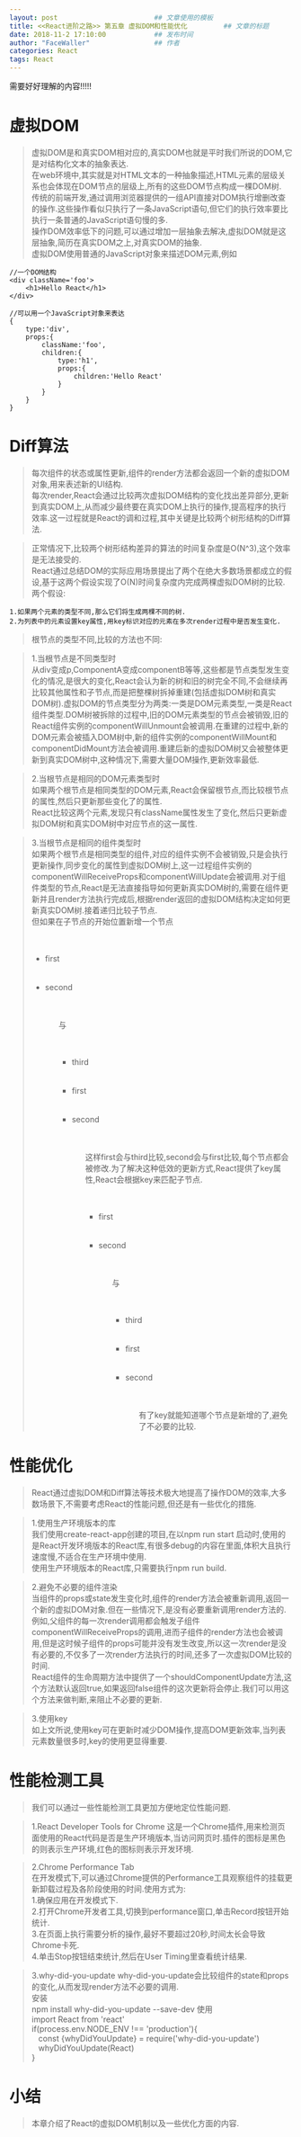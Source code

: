 ```yaml
---
layout: post                        ## 文章使用的模板
title: <<React进阶之路>> 第五章 虚拟DOM和性能优化 		## 文章的标题
date: 2018-11-2 17:10:00			## 发布时间
author: "FaceWaller"                ## 作者
categories: React
tags: React
---
```


需要好好理解的内容!!!!!

# 虚拟DOM
>虚拟DOM是和真实DOM相对应的,真实DOM也就是平时我们所说的DOM,它是对结构化文本的抽象表达.  
>在web环境中,其实就是对HTML文本的一种抽象描述,HTML元素的层级关系也会体现在DOM节点的层级上,所有的这些DOM节点构成一棵DOM树.  
>传统的前端开发,通过调用浏览器提供的一组API直接对DOM执行增删改查的操作.这些操作看似只执行了一条JavaScript语句,但它们的执行效率要比执行一条普通的JavaScript语句慢的多.  
>操作DOM效率低下的问题,可以通过增加一层抽象去解决,虚拟DOM就是这层抽象,简历在真实DOM之上,对真实DOM的抽象.  
>虚拟DOM使用普通的JavaScript对象来描述DOM元素,例如
	
	//一个DOM结构
	<div className='foo'>
		<h1>Hello React</h1>
	</div>
	
	//可以用一个JavaScript对象来表达
	{
		type:'div',
		props:{
			className:'foo',
			children:{
				type:'h1',
				props:{
					children:'Hello React'
				}
			}
		}
	}
	
	

# Diff算法
>每次组件的状态或属性更新,组件的render方法都会返回一个新的虚拟DOM对象,用来表述新的UI结构.  
>每次render,React会通过比较两次虚拟DOM结构的变化找出差异部分,更新到真实DOM上,从而减少最终要在真实DOM上执行的操作,提高程序的执行效率.这一过程就是React的调和过程,其中关键是比较两个树形结构的Diff算法.  


>正常情况下,比较两个树形结构差异的算法的时间复杂度是O(N^3),这个效率是无法接受的.  
>React通过总结DOM的实际应用场景提出了两个在绝大多数场景都成立的假设,基于这两个假设实现了O(N)时间复杂度内完成两棵虚拟DOM树的比较.  
>两个假设:
	
	1.如果两个元素的类型不同,那么它们将生成两棵不同的树.  
	2.为列表中的元素设置key属性,用key标识对应的元素在多次render过程中是否发生变化.
	  
>根节点的类型不同,比较的方法也不同:  

>1.当根节点是不同类型时  
从div变成p,ComponentA变成componentB等等,这些都是节点类型发生变化的情况,是很大的变化,React会认为新的树和旧的树完全不同,不会继续再比较其他属性和子节点,而是把整棵树拆掉重建(包括虚拟DOM树和真实DOM树).虚拟DOM的节点类型分为两类:一类是DOM元素类型,一类是React组件类型.DOM树被拆除的过程中,旧的DOM元素类型的节点会被销毁,旧的React组件实例的componentWillUnmount会被调用.在重建的过程中,新的DOM元素会被插入DOM树中,新的组件实例的componentWillMount和componentDidMount方法会被调用.重建后新的虚拟DOM树又会被整体更新到真实DOM树中,这种情况下,需要大量DOM操作,更新效率最低.
	
>2.当根节点是相同的DOM元素类型时  
如果两个根节点是相同类型的DOM元素,React会保留根节点,而比较根节点的属性,然后只更新那些变化了的属性.  
React比较这两个元素,发现只有className属性发生了变化,然后只更新虚拟DOM树和真实DOM树中对应节点的这一属性.

>3.当根节点是相同的组件类型时  
如果两个根节点是相同类型的组件,对应的组件实例不会被销毁,只是会执行更新操作,同步变化的属性到虚拟DOM树上,这一过程组件实例的componentWillReceiveProps和componentWillUpdate会被调用.对于组件类型的节点,React是无法直接指导如何更新真实DOM树的,需要在组件更新并且render方法执行完成后,根据render返回的虚拟DOM结构决定如何更新真实DOM树.接着递归比较子节点.  
但如果在子节点的开始位置新增一个节点  
	<ul>  
	&#160; &#160;<li>first</li>  
    &#160; &#160;<li>second</li>  
	<ul>  
	与  
	<ul>  
    &#160; &#160; <li>third</li>  
	&#160; &#160; <li>first</li>  
	&#160; &#160; <li>second</li>  
	<ul>  
这样first会与third比较,second会与first比较,每个节点都会被修改.为了解决这种低效的更新方式,React提供了key属性,React会根据key来匹配子节点.  
	<ul>  
	&#160; &#160;<li key="first">first</li>  
    &#160; &#160;<li key="second">second</li>  
	<ul>  
	与  
	<ul>  
    &#160; &#160;<li key="third">third</li>  
	&#160; &#160;<li key="first">first</li>  
	&#160; &#160;<li key="second">second</li>  
	<ul>  
有了key就能知道哪个节点是新增的了,避免了不必要的比较.
	
	

# 性能优化
>React通过虚拟DOM和Diff算法等技术极大地提高了操作DOM的效率,大多数场景下,不需要考虑React的性能问题,但还是有一些优化的措施.  

>1.使用生产环境版本的库  
我们使用create-react-app创建的项目,在以npm run start 启动时,使用的是React开发环境版本的React库,有很多debug的内容在里面,体积大且执行速度慢,不适合在生产环境中使用.  
使用生产环境版本的React库,只需要执行npm run build.  

>2.避免不必要的组件渲染  
当组件的props或state发生变化时,组件的render方法会被重新调用,返回一个新的虚拟DOM对象.但在一些情况下,是没有必要重新调用render方法的.例如,父组件的每一次render调用都会触发子组件componentWillReceiveProps的调用,进而子组件的render方法也会被调用,但是这时候子组件的props可能并没有发生改变,所以这一次render是没有必要的,不仅多了一次render方法执行的时间,还多了一次虚拟DOM比较的时间.  
React组件的生命周期方法中提供了一个shouldComponentUpdate方法,这个方法默认返回true,如果返回false组件的这次更新将会停止.我们可以用这个方法来做判断,来阻止不必要的更新.

>3.使用key  
如上文所说,使用key可在更新时减少DOM操作,提高DOM更新效率,当列表元素数量很多时,key的使用更显得重要.


# 性能检测工具
>我们可以通过一些性能检测工具更加方便地定位性能问题.  

>1.React Developer Tools for Chrome
这是一个Chrome插件,用来检测页面使用的React代码是否是生产环境版本,当访问网页时.插件的图标是黑色的则表示生产环境,红色的图标则表示开发环境.  

>2.Chrome Performance Tab  
在开发模式下,可以通过Chrome提供的Performance工具观察组件的挂载更新卸载过程及各阶段使用的时间.使用方式为:  
1.确保应用在开发模式下.  
2.打开Chrome开发者工具,切换到performance窗口,单击Record按钮开始统计.  
3.在页面上执行需要分析的操作,最好不要超过20秒,时间太长会导致Chrome卡死.  
4.单击Stop按钮结束统计,然后在User Timing里查看统计结果.  

>3.why-did-you-update
why-did-you-update会比较组件的state和props的变化,从而发现render方法不必要的调用.  
安装  
	npm install why-did-you-update --save-dev
使用  
	import React from 'react'  
	if(process.env.NODE_ENV !== 'production'){  
	&#160; &#160;const {whyDidYouUpdate} = require('why-did-you-update')  
	&#160; &#160;whyDidYouUpdate(React)  
	}  



# 小结
>本章介绍了React的虚拟DOM机制以及一些优化方面的内容.
